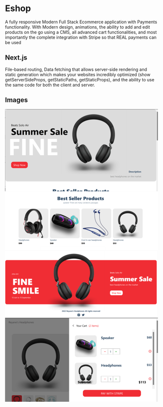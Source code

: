 # Eshop

A fully responsive Modern Full Stack Ecommerce application with Payments functionality. With Modern design, animations, the ability to add and edit products on the go using a CMS, all advanced cart functionalities, and most importantly the complete integration with Stripe so that  REAL payments can be used

## Next.js

File-based routing, Data fetching that allows server-side rendering and static generation which makes your websites incredibly optimized (show getServerSideProps, getStaticPaths, getStaticProps), and the ability to use the same code for both the client and server.

## Images

<img src = "images/HeroBanner.png" weight = "220">
<img src = "images/best-seller.png" weight = "220">
<img src = "images/FooterBanner.png" weight = "220">
<img src = "images/product-page-cart.png" weight = "220">

